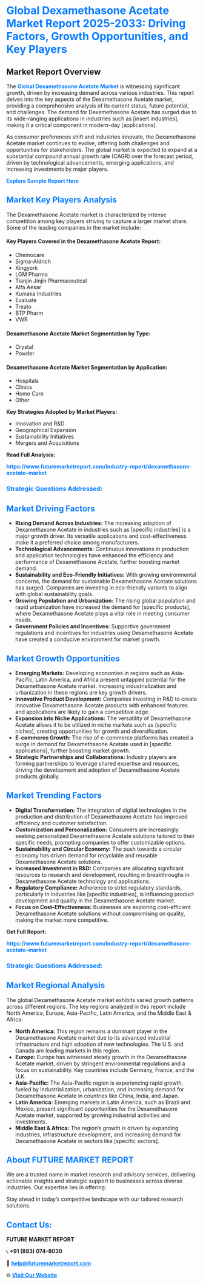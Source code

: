 <h1 style="color: #007BFF;">Global Dexamethasone Acetate Market Report 2025-2033: Driving Factors, Growth Opportunities, and Key Players</h1>

<section id="overview">
<h2>Market Report Overview</h2>
<p>The <a href="https://www.futuremarketreport.com/industry-report/dexamethasone-acetate-market" style="color: #007BFF; text-decoration: none;"><strong>Global Dexamethasone Acetate Market</strong></a> is witnessing significant growth, driven by increasing demand across various industries. This report delves into the key aspects of the Dexamethasone Acetate market, providing a comprehensive analysis of its current status, future potential, and challenges. The demand for Dexamethasone Acetate has surged due to its wide-ranging applications in industries such as [insert industries], making it a critical component in modern-day [applications].</p>
<p>As consumer preferences shift and industries innovate, the Dexamethasone Acetate market continues to evolve, offering both challenges and opportunities for stakeholders. The global market is expected to expand at a substantial compound annual growth rate (CAGR) over the forecast period, driven by technological advancements, emerging applications, and increasing investments by major players.</p>
</section>

<section id="overview">
<p><a href="https://www.futuremarketreport.com/request-sample/reportId=89243" style="color: #007BFF; text-decoration: none;"><strong>Explore Sample Report Here</strong></a></p>
</section>

<section id="key-players">
<h2 style="color: #007BFF;">Market Key Players Analysis</h2>
<p>The Dexamethasone Acetate market is characterized by intense competition among key players striving to capture a larger market share. Some of the leading companies in the market include:</p>
<h4>Key Players Covered in the Dexamethasone Acetate Report:</h4>
<ul><li>Chemocare</li><li>Sigma-Aldrich</li><li>Kingyork</li><li>LGM Pharma</li><li>Tianjin Jinjin Pharmaceutical</li><li>Alfa Aesar</li><li>Kumaka Industries</li><li>Evaluate</li><li>Treato</li><li>BTP Pharm</li><li>VWR</li></ul>
<h4>Dexamethasone Acetate Market Segmentation by Type:</h4>
<ul><li>Crystal</li><li>Powder</li></ul>

<h4>Dexamethasone Acetate Market Segmentation by Application:</h4>
<ul><li>Hospitals</li><li>Clinics</li><li>Home Care</li><li>Other</li></ul>
<p><strong>Key Strategies Adopted by Market Players:</strong></p>
<ul>
<li>Innovation and R&D</li>
<li>Geographical Expansion</li>
<li>Sustainability Initiatives</li>
<li>Mergers and Acquisitions</li>
</ul>
</section>

<section>
<p><strong>Read Full Analysis: </strong></p><a href="https://www.futuremarketreport.com/industry-report/dexamethasone-acetate-market" style="color: #007BFF; text-decoration: none;"><strong>https://www.futuremarketreport.com/industry-report/dexamethasone-acetate-market</strong></a>
<h3 style="color: #007BFF;">Strategic Questions Addressed:</h3>
</section>

<section id="driving-factors">
<h2 style="color: #007BFF;">Market Driving Factors</h2>
<ul>
<li><strong>Rising Demand Across Industries:</strong> The increasing adoption of Dexamethasone Acetate in industries such as [specific industries] is a major growth driver. Its versatile applications and cost-effectiveness make it a preferred choice among manufacturers.</li>
<li><strong>Technological Advancements:</strong> Continuous innovations in production and application technologies have enhanced the efficiency and performance of Dexamethasone Acetate, further boosting market demand.</li>
<li><strong>Sustainability and Eco-Friendly Initiatives:</strong> With growing environmental concerns, the demand for sustainable Dexamethasone Acetate solutions has surged. Companies are investing in eco-friendly variants to align with global sustainability goals.</li>
<li><strong>Growing Population and Urbanization:</strong> The rising global population and rapid urbanization have increased the demand for [specific products], where Dexamethasone Acetate plays a vital role in meeting consumer needs.</li>
<li><strong>Government Policies and Incentives:</strong> Supportive government regulations and incentives for industries using Dexamethasone Acetate have created a conducive environment for market growth.</li>
</ul>
</section>

<section id="growth-opportunities">
<h2 style="color: #007BFF;">Market Growth Opportunities</h2>
<ul>
<li><strong>Emerging Markets:</strong> Developing economies in regions such as Asia-Pacific, Latin America, and Africa present untapped potential for the Dexamethasone Acetate market. Increasing industrialization and urbanization in these regions are key growth drivers.</li>
<li><strong>Innovative Product Development:</strong> Companies investing in R&D to create innovative Dexamethasone Acetate products with enhanced features and applications are likely to gain a competitive edge.</li>
<li><strong>Expansion into Niche Applications:</strong> The versatility of Dexamethasone Acetate allows it to be utilized in niche markets such as [specific niches], creating opportunities for growth and diversification.</li>
<li><strong>E-commerce Growth:</strong> The rise of e-commerce platforms has created a surge in demand for Dexamethasone Acetate used in [specific applications], further boosting market growth.</li>
<li><strong>Strategic Partnerships and Collaborations:</strong> Industry players are forming partnerships to leverage shared expertise and resources, driving the development and adoption of Dexamethasone Acetate products globally.</li>
</ul>
</section>

<section id="trending-factors">
<h2 style="color: #007BFF;">Market Trending Factors</h2>
<ul>
<li><strong>Digital Transformation:</strong> The integration of digital technologies in the production and distribution of Dexamethasone Acetate has improved efficiency and customer satisfaction.</li>
<li><strong>Customization and Personalization:</strong> Consumers are increasingly seeking personalized Dexamethasone Acetate solutions tailored to their specific needs, prompting companies to offer customizable options.</li>
<li><strong>Sustainability and Circular Economy:</strong> The push towards a circular economy has driven demand for recyclable and reusable Dexamethasone Acetate solutions.</li>
<li><strong>Increased Investment in R&D:</strong> Companies are allocating significant resources to research and development, resulting in breakthroughs in Dexamethasone Acetate technology and applications.</li>
<li><strong>Regulatory Compliance:</strong> Adherence to strict regulatory standards, particularly in industries like [specific industries], is influencing product development and quality in the Dexamethasone Acetate market.</li>
<li><strong>Focus on Cost-Effectiveness:</strong> Businesses are exploring cost-efficient Dexamethasone Acetate solutions without compromising on quality, making the market more competitive.</li>
</ul>
</section>

<section>
<p><strong>Get Full Report: </strong></p><a href="https://www.futuremarketreport.com/industry-report/dexamethasone-acetate-market" style="color: #007BFF; text-decoration: none;"><strong>https://www.futuremarketreport.com/industry-report/dexamethasone-acetate-market</strong></a>
<h3 style="color: #007BFF;">Strategic Questions Addressed:</h3>
</section>


<section id="regional-analysis">
<h2 style="color: #007BFF;">Market Regional Analysis</h2>
<p>The global Dexamethasone Acetate market exhibits varied growth patterns across different regions. The key regions analyzed in this report include North America, Europe, Asia-Pacific, Latin America, and the Middle East & Africa:</p>
<ul>
<li><strong>North America:</strong> This region remains a dominant player in the Dexamethasone Acetate market due to its advanced industrial infrastructure and high adoption of new technologies. The U.S. and Canada are leading markets in this region.</li>
<li><strong>Europe:</strong> Europe has witnessed steady growth in the Dexamethasone Acetate market, driven by stringent environmental regulations and a focus on sustainability. Key countries include Germany, France, and the U.K.</li>
<li><strong>Asia-Pacific:</strong> The Asia-Pacific region is experiencing rapid growth, fueled by industrialization, urbanization, and increasing demand for Dexamethasone Acetate in countries like China, India, and Japan.</li>
<li><strong>Latin America:</strong> Emerging markets in Latin America, such as Brazil and Mexico, present significant opportunities for the Dexamethasone Acetate market, supported by growing industrial activities and investments.</li>
<li><strong>Middle East & Africa:</strong> The region’s growth is driven by expanding industries, infrastructure development, and increasing demand for Dexamethasone Acetate in sectors like [specific sectors].</li>
</ul>
</section>

<footer>
<h2 style="color: #007BFF;">About FUTURE MARKET REPORT</h2>
<p>We are a trusted name in market research and advisory services, delivering actionable insights and strategic support to businesses across diverse industries. Our expertise lies in offering:</p>

<p>Stay ahead in today’s competitive landscape with our tailored research solutions.</p>

<h2 style="color: #007BFF;">Contact Us:</h2>
<p><strong>FUTURE MARKET REPORT</strong></p>
<p>📞 <strong>+91 (883) 074-8030</strong></p>
<p>📧 <strong><a href="mailto:help@futuremarketreport.com" style="color: #007BFF;">help@futuremarketreport.com</a></strong></p>
<p>🌐 <strong><a href="https://www.futuremarketreport.com/" style="color: #007BFF;">Visit Our Website</a></strong></p>
</footer>